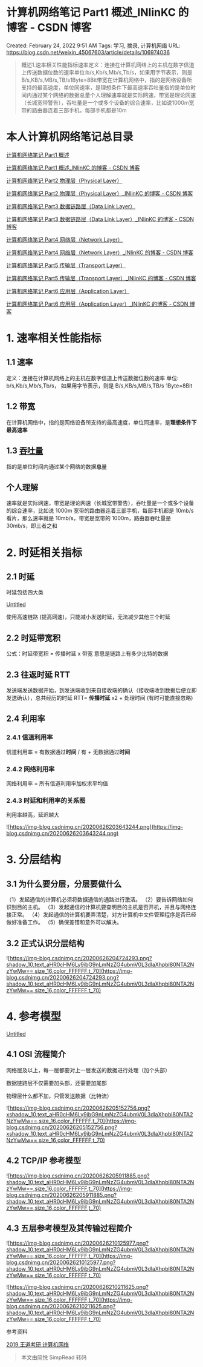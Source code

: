 # 计算机网络笔记 Part1 概述_INlinKC 的博客 - CSDN 博客

Created: February 24, 2022 9:51 AM
Tags: 学习, 摘录, 计算机网络
URL: https://blog.csdn.net/weixin_45067603/article/details/106974036

> 概述1.速率相关性能指标速率定义：连接在计算机网络上的主机在数字信道上传送数据位数的速率单位:b/s,Kb/s,Mb/s,Tb/s，如果用字节表示，则是B/s,KB/s,MB/s,TB/s1Byte=8Bit带宽在计算机网络中，指的是网络设备所支持的最高速度，单位同速率，是理想条件下最高速率吞吐量指的是单位时间内通过某个网络的数据总量个人理解速率就是实际网速，带宽是理论网速（长城宽带警告），吞吐量是一个或多个设备的综合速率，比如说1000m宽带的路由器连着三部手机，每部手机都是10m
> 

# 本人计算机网络笔记总目录

[计算机网络笔记 Part1 概述](https://blog.csdn.net/weixin_45067603/article/details/106974036)

[计算机网络笔记 Part1 概述_INlinKC 的博客 - CSDN 博客](https://www.notion.so/Part1-_INlinKC-CSDN-e38bbbce3c29487f891d32fb0cfaab3e) 

[计算机网络笔记 Part2 物理层（Physical Layer）](https://blog.csdn.net/weixin_45067603/article/details/106974965) 

 [计算机网络笔记 Part2 物理层（Physical Layer）_INlinKC 的博客 - CSDN 博客](https://www.notion.so/Part2-Physical-Layer-_INlinKC-CSDN-f1e73c7085714a2ab74f8e4c27cd6196) 

[计算机网络笔记 Part3 数据链路层（Data Link Layer）](https://blog.csdn.net/weixin_45067603/article/details/106980441)

[计算机网络笔记 Part3 数据链路层（Data Link Layer）_INlinKC 的博客 - CSDN 博客](https://www.notion.so/Part3-Data-Link-Layer-_INlinKC-CSDN-b89fbe3ab8ed4f5b9ed0609fe5ceed30) 

[计算机网络笔记 Part4 网络层（Network Layer）](https://blog.csdn.net/weixin_45067603/article/details/106993253)

[计算机网络笔记 Part4 网络层（Network Layer）_INlinKC 的博客 - CSDN 博客](https://www.notion.so/Part4-Network-Layer-_INlinKC-CSDN-97190bf540fd4c1aa9640e38bdbd83fd) 

[计算机网络笔记 Part5 传输层（Transport Layer）](https://blog.csdn.net/weixin_45067603/article/details/107034202)

[计算机网络笔记 Part5 传输层（Transport Layer）_INlinKC 的博客 - CSDN 博客](https://www.notion.so/Part5-Transport-Layer-_INlinKC-CSDN-37254078573d43b5a37f3f8a7a602bca) 

[计算机网络笔记 Part6 应用层（Application Layer）](https://blog.csdn.net/weixin_45067603/article/details/107053479)

[计算机网络笔记 Part6 应用层（Application Layer）_INlinKC 的博客 - CSDN 博客](https://www.notion.so/Part6-Application-Layer-_INlinKC-CSDN-48a4cdae08db445da8d9db9d916bd5c0) 

# 1. 速率相关性能指标

## 1.1 速率

定义：连接在计算机网络上的主机在数字信道上传送数据位数的速率
单位: b/s,Kb/s,Mb/s,Tb/s，
如果用字节表示，则是 B/s,KB/s,MB/s,TB/s
1Byte=8Bit

## 1.2 带宽

在计算机网络中，指的是网络设备所支持的最高速度，单位同速率，是**理想条件下最高速率**

## 1.3 [吞吐量](https://so.csdn.net/so/search?q=%E5%90%9E%E5%90%90%E9%87%8F&spm=1001.2101.3001.7020)

指的是单位时间内通过某个网络的数据**总**量

## 个人理解

速率就是实际网速，带宽是理论网速（长城宽带警告），吞吐量是一个或多个设备的综合速率，比如说 1000m 宽带的路由器连着三部手机，每部手机都是 10mb/s 看片，那么速率就是 10mb/s，带宽是宽带的 1000m，路由器吞吐量是 30mb/s，即三者之和

# 2. 时延相关指标

## 2.1 时延

时延包括四大类

[Untitled](https://www.notion.so/3e3df284c0604843a6c4b2157c4bf93f)

使用高速链路 (提高网速)，只能减小发送时延，无法减少其他三个时延

## 2.2 时延带宽积

公式：时延带宽积 = 传播时延 x 带宽
意思是链路上有多少比特的数据

## 2.3 往返时延 RTT

发送端发送数据开始，到发送端收到来自接收端的确认（接收端收到数据后便立即发送确认），总共经历的时延
RTT= **传播时延** x2 + 处理时间 (有时可能直接忽略)

## 2.4 利用率

### 2.4.1 信道利用率

信道利用率 = 有数据通过**时间** / 有 + 无数据通过**时间**

### 2.4.2 网络利用率

网络利用率 = 所有信道利用率加权求平均值

### 2.4.3 时延和利用率的关系图

利用率越高，延迟越大

![https://img-blog.csdnimg.cn/20200626203643244.png](https://img-blog.csdnimg.cn/20200626203643244.png)

# 3. 分层结构

## 3.1 为什么要分层，分层要做什么

（1）发起通信的计算机必须将数据通信的通路进行激活。
（2）要告诉网络如何识别目的主机。
（3）发起通信的计算机要查明目的主机是否开机，并且与网络连接正常。
（4）发起通信的计算机要弄清楚，对方计算机中文件管理程序是否已经做好准备工作。
（5）确保差错和意外可以解决。

## 3.2 正式认识分层结构

![https://img-blog.csdnimg.cn/20200626204724293.png?shadow_10,text_aHR0cHM6Ly9ibG9nLmNzZG4ubmV0L3dlaXhpbl80NTA2NzYwMw==,size_16,color_FFFFFF,t_70](https://img-blog.csdnimg.cn/20200626204724293.png?shadow_10,text_aHR0cHM6Ly9ibG9nLmNzZG4ubmV0L3dlaXhpbl80NTA2NzYwMw==,size_16,color_FFFFFF,t_70)

# 4. 参考模型

[Untitled](https://www.notion.so/b34a886045fa4c3fb232a411ebfb0960)

## 4.1 OSI 流程简介

网络层及以上，每一层都要对上一层发送的数据进行处理（加个头部）

数据链路层不仅需要加头部，还需要加尾部

物理层什么都不加，只管发送数据（比特流）

![https://img-blog.csdnimg.cn/20200626205152756.png?xshadow_10,text_aHR0cHM6Ly9ibG9nLmNzZG4ubmV0L3dlaXhpbl80NTA2NzYwMw==,size_16,color_FFFFFF,t_70](https://img-blog.csdnimg.cn/20200626205152756.png?xshadow_10,text_aHR0cHM6Ly9ibG9nLmNzZG4ubmV0L3dlaXhpbl80NTA2NzYwMw==,size_16,color_FFFFFF,t_70)

## 4.2 TCP/IP 参考模型

![https://img-blog.csdnimg.cn/20200626205911885.png?shadow_10,text_aHR0cHM6Ly9ibG9nLmNzZG4ubmV0L3dlaXhpbl80NTA2NzYwMw==,size_16,color_FFFFFF,t_70](https://img-blog.csdnimg.cn/20200626205911885.png?shadow_10,text_aHR0cHM6Ly9ibG9nLmNzZG4ubmV0L3dlaXhpbl80NTA2NzYwMw==,size_16,color_FFFFFF,t_70)

## 4.3 五层参考模型及其传输过程简介

![https://img-blog.csdnimg.cn/20200626210125977.png?shadow_10,text_aHR0cHM6Ly9ibG9nLmNzZG4ubmV0L3dlaXhpbl80NTA2NzYwMw==,size_16,color_FFFFFF,t_70](https://img-blog.csdnimg.cn/20200626210125977.png?shadow_10,text_aHR0cHM6Ly9ibG9nLmNzZG4ubmV0L3dlaXhpbl80NTA2NzYwMw==,size_16,color_FFFFFF,t_70)

![https://img-blog.csdnimg.cn/20200626210211625.png?shadow_10,text_aHR0cHM6Ly9ibG9nLmNzZG4ubmV0L3dlaXhpbl80NTA2NzYwMw==,size_16,color_FFFFFF,t_70](https://img-blog.csdnimg.cn/20200626210211625.png?shadow_10,text_aHR0cHM6Ly9ibG9nLmNzZG4ubmV0L3dlaXhpbl80NTA2NzYwMw==,size_16,color_FFFFFF,t_70)

参考资料

[2019 王道考研 计算机网络](https://www.bilibili.com/video/BV19E411D78Q?p=1)

> 本文由简悦 SimpRead 转码